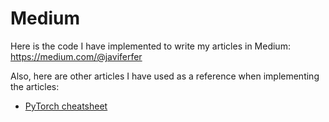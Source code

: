 # Medium

Here is the code I have implemented to write my articles in Medium: 
https://medium.com/@javiferfer

Also, here are other articles I have used as a reference when implementing the articles:
- [PyTorch cheatsheet](https://towardsdatascience.com/optimize-pytorch-performance-for-speed-and-memory-efficiency-2022-84f453916ea6)

